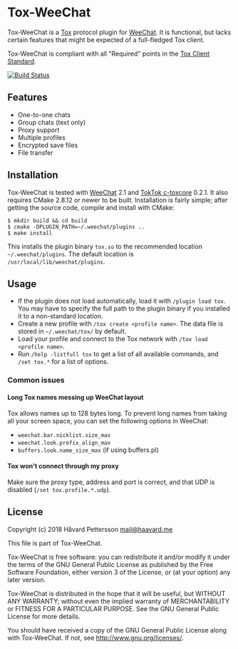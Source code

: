 # Tox-WeeChat
Tox-WeeChat is a [Tox][1] protocol plugin for [WeeChat][2]. It is functional,
but lacks certain features that might be expected of a full-fledged Tox client.

Tox-WeeChat is compliant with all "Required" points in the [Tox Client
Standard][3].

[![Build Status](https://travis-ci.org/haavard/tox-weechat.svg?branch=master)][4]

## Features
 - One-to-one chats
 - Group chats (text only)
 - Proxy support
 - Multiple profiles
 - Encrypted save files
 - File transfer

## Installation
Tox-WeeChat is tested with [WeeChat][2] 2.1 and [TokTok c-toxcore][5] 0.2.1.
It also requires CMake 2.8.12 or newer to be built. Installation is fairly
simple; after getting the source code, compile and install with CMake:

    $ mkdir build && cd build
    $ cmake -DPLUGIN_PATH=~/.weechat/plugins ..
    $ make install

This installs the plugin binary `tox.so` to the recommended location
`~/.weechat/plugins`. The default location is `/usr/local/lib/weechat/plugins`.

## Usage
 - If the plugin does not load automatically, load it with `/plugin load tox`.
   You may have to specify the full path to the plugin binary if you installed
   it to a non-standard location.
 - Create a new profile with `/tox create <profile name>`. The data file is
   stored in `~/.weechat/tox/` by default.
 - Load your profile and connect to the Tox network with
   `/tox load <profile name>`.
 - Run `/help -listfull tox` to get a list of all available commands, and
   `/set tox.*` for a list of options.

### Common issues
#### Long Tox names messing up WeeChat layout
Tox allows names up to 128 bytes long. To prevent long names from taking all
your screen space, you can set the following options in WeeChat:
 - `weechat.bar.nicklist.size_max`
 - `weechat.look.prefix_align_max`
 - `buffers.look.name_size_max` (if using buffers.pl)

#### Tox won't connect through my proxy
Make sure the proxy type, address and port is correct, and that UDP is
disabled (`/set tox.profile.*.udp`).

## License
Copyright (c) 2018 Håvard Pettersson <mail@haavard.me>

This file is part of Tox-WeeChat.

Tox-WeeChat is free software: you can redistribute it and/or modify
it under the terms of the GNU General Public License as published by
the Free Software Foundation, either version 3 of the License, or
(at your option) any later version.

Tox-WeeChat is distributed in the hope that it will be useful,
but WITHOUT ANY WARRANTY; without even the implied warranty of
MERCHANTABILITY or FITNESS FOR A PARTICULAR PURPOSE.  See the
GNU General Public License for more details.

You should have received a copy of the GNU General Public License
along with Tox-WeeChat.  If not, see <http://www.gnu.org/licenses/>.

[1]: http://tox.chat
[2]: http://weechat.org
[3]: https://github.com/Tox/Tox-Client-Standard
[4]: https://travis-ci.org/haavard/tox-weechat
[5]: https://github.com/TokTok/c-toxcore

